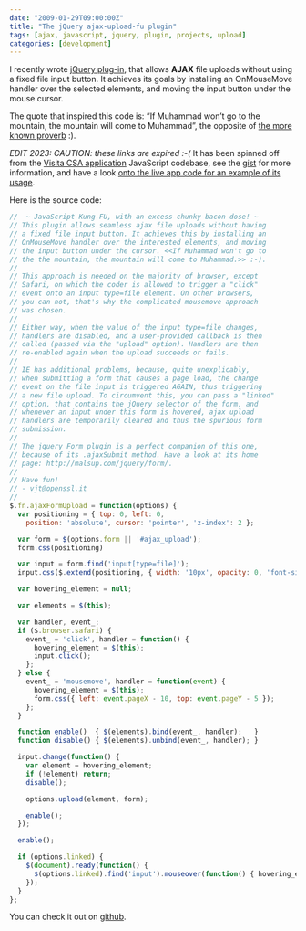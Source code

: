 ```yaml
---
date: "2009-01-29T09:00:00Z"
title: "The jQuery ajax-upload-fu plugin"
tags: [ajax, javascript, jquery, plugin, projects, upload]
categories: [development]
---
```


I recently wrote [jQuery plug-in](http://gist.github.com/54441), that allows
**AJAX** file uploads without using a fixed file input button. It achieves its
goals by installing an OnMouseMove handler over the selected elements, and
moving the input button under the mouse cursor.

The quote that inspired this code is: “If Muhammad won’t go to the mountain,
the mountain will come to Muhammad”, the opposite of [the more known
proverb](http://en.wikipedia.org/wiki/If_the_mountain_won't_come_to_Muhammad)
:).

*EDIT 2023: CAUTION: these links are expired :-(*
It has been spinned off from the [Visita CSA
application](http://www.visitacsa.it/) JavaScript codebase, see the
[gist](http://gist.github.com/54441) for more information, and have a look
[onto the live app code for an example of its
usage](http://www.visitacsa.it/javascripts/business-registration.js).

Here is the source code:

```javascript
//  ~ JavaScript Kung-FU, with an excess chunky bacon dose! ~
// This plugin allows seamless ajax file uploads without having
// a fixed file input button. It achieves this by installing an
// OnMouseMove handler over the interested elements, and moving
// the input button under the cursor. <<If Muhammad won't go to
// the the mountain, the mountain will come to Muhammad.>> :-).
//
// This approach is needed on the majority of browser, except
// Safari, on which the coder is allowed to trigger a "click" 
// event onto an input type=file element. On other browsers,
// you can not, that's why the complicated mousemove approach
// was chosen.
//
// Either way, when the value of the input type=file changes,
// handlers are disabled, and a user-provided callback is then
// called (passed via the "upload" option). Handlers are then
// re-enabled again when the upload succeeds or fails.
//
// IE has additional problems, because, quite unexplicably,
// when submitting a form that causes a page load, the change
// event on the file input is triggered AGAIN, thus triggering
// a new file upload. To circumvent this, you can pass a "linked" 
// option, that contains the jQuery selector of the form, and
// whenever an input under this form is hovered, ajax upload
// handlers are temporarily cleared and thus the spurious form
// submission.
//
// The jquery Form plugin is a perfect companion of this one,
// because of its .ajaxSubmit method. Have a look at its home
// page: http://malsup.com/jquery/form/.
// 
// Have fun!
// - vjt@openssl.it
//
$.fn.ajaxFormUpload = function(options) {
  var positioning = { top: 0, left: 0,
    position: 'absolute', cursor: 'pointer', 'z-index': 2 };

  var form = $(options.form || '#ajax_upload');
  form.css(positioning)

  var input = form.find('input[type=file]');
  input.css($.extend(positioning, { width: '10px', opacity: 0, 'font-size':'0px' }));

  var hovering_element = null;

  var elements = $(this);

  var handler, event_;
  if ($.browser.safari) {
    event_ = 'click', handler = function() {
      hovering_element = $(this);
      input.click();
    };
  } else {
    event_ = 'mousemove', handler = function(event) {
      hovering_element = $(this);
      form.css({ left: event.pageX - 10, top: event.pageY - 5 });
    };
  }

  function enable()  { $(elements).bind(event_, handler);   }
  function disable() { $(elements).unbind(event_, handler); }

  input.change(function() {
    var element = hovering_element;
    if (!element) return;
    disable();

    options.upload(element, form);

    enable();
  });

  enable();

  if (options.linked) {
    $(document).ready(function() {
      $(options.linked).find('input').mouseover(function() { hovering_element = null; });
    });
  }
};
```

You can check it out on [github](http://gist.github.com/54441).
